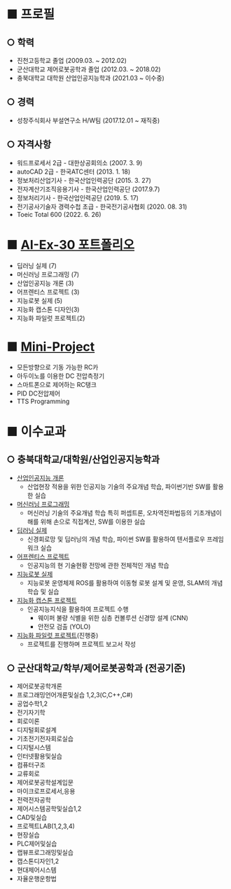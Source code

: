 # ■ 프로필

## ○ 학력

 - 진천고등학교 졸업 (2009.03. ~ 2012.02)
 - 군산대학교 제어로봇공학과 졸업 (2012.03. ~ 2018.02)
 - 충북대학교 대학원 산업인공지능학과 (2021.03 ~ 이수중)

## ○ 경력
 - 성창주식회사 부설연구소 H/W팀 (2017.12.01 ~ 재직중)

## ○ 자격사항
 - 워드프로세서 2급 - 대한상공회의소 (2007. 3. 9)
 - autoCAD 2급 - 한국ATC센터 (2013. 1. 18)
 - 정보처리산업기사 - 한국산업인력공단 (2015. 3. 27)
 - 전자계산기조직응용기사 - 한국산업인력공단 (2017.9.7)
 - 정보처리기사 - 한국산업인력공단 (2019. 5. 17)
 - 전기공사기술자 경력수첩 초급 - 한국전기공사협회 (2020. 08. 31)
 - Toeic Total 600 (2022. 6. 26)

# ■ [AI-Ex-30 포트폴리오](https://github.com/woosangjin/CBNU)
 - 딥러닝 실제 (7)
 - 머신러닝 프로그래밍 (7)
 - 산업인공지능 개론 (3)
 - 어프렌티스 프로젝트 (3)
 - 지능로봇 실제 (5)
 - 지능화 캡스톤 디자인(3)
 - 지능화 파일럿 프로젝트(2)

# ■ [Mini-Project](https://github.com/woosangjin/Mini-Project)
 - 모든방향으로 기동 가능한 RC카
 - 아두이노를 이용한 DC 전압측정기
 - 스마트폰으로 제어하는 RC탱크
 - PID DC전압제어
 - TTS Programming

# ■ 이수교과
## ○ 충북대학교/대학원/산업인공지능학과
 - [산업인공지능 개론](https://github.com/woosangjin/CBNU/tree/main/2021%EB%85%84%20%EC%84%9D%EC%82%AC%201%ED%95%99%EA%B8%B0/%EC%82%B0%EC%97%85%EC%9D%B8%EA%B3%B5%EC%A7%80%EB%8A%A5%20%EA%B0%9C%EB%A1%A0)
   - 산업현장 적용을 위한 인공지능 기술의 주요개념 학습, 파이썬기반 SW를 활용한 실습
 - [머신러닝 프로그래밍](https://github.com/woosangjin/CBNU/tree/main/2021%EB%85%84%20%EC%84%9D%EC%82%AC%201%ED%95%99%EA%B8%B0/%EB%A8%B8%EC%8B%A0%EB%9F%AC%EB%8B%9D%20%ED%94%84%EB%A1%9C%EA%B7%B8%EB%9E%98%EB%B0%8D)
   - 머신러닝 기술의 주요개념 학습 특히 퍼셉트론, 오차역전파법등의 기초개념이해를 위해 손으로 직접계산, SW를 이용한 실습
 - [딥러닝 실제](https://github.com/woosangjin/CBNU/tree/main/2021%EB%85%84%20%EC%84%9D%EC%82%AC%201%ED%95%99%EA%B8%B0/%EB%94%A5%EB%9F%AC%EB%8B%9D%20%EC%8B%A4%EC%A0%9C)
   - 신경회로망 및 딥러닝의 개념 학습, 파이썬 SW를 활용하여 텐서플로우 프레임워크 실습
 - [어프렌티스 프로젝트](https://github.com/woosangjin/CBNU/tree/main/2021%EB%85%84%20%EC%84%9D%EC%82%AC%202%ED%95%99%EA%B8%B0/%EC%96%B4%ED%94%84%EB%A0%8C%ED%8B%B0%EC%8A%A4%20%ED%94%84%EB%A1%9C%EC%A0%9D%ED%8A%B8)
   - 인공지능의 현 기술현황 전망에 관한 전체적인 개념 학습
 - [지능로봇 실제](https://github.com/woosangjin/CBNU/tree/main/2021%EB%85%84%20%EC%84%9D%EC%82%AC%202%ED%95%99%EA%B8%B0/%EC%A7%80%EB%8A%A5%EB%A1%9C%EB%B4%87%20%EC%8B%A4%EC%A0%9C)
   - 지능로봇 운영체제 ROS를 활용하여 이동형 로봇 설계 및 운영, SLAM의 개념 학습 및 실습
 - [지능화 캡스톤 프로젝트](https://github.com/woosangjin/CBNU/tree/main/2022%EB%85%84%20%EC%84%9D%EC%82%AC%203%ED%95%99%EA%B8%B0)
   - 인공지능지식을 활용하여 프로젝트 수행
     - 웨이퍼 불량 식별을 위한 심층 컨볼루션 신경망 설계 (CNN)
     - 안전모 검출 (YOLO)
 - [지능화 파일럿 프로젝트](https://github.com/woosangjin/CBNU/tree/main/2022%EB%85%84%20%EC%84%9D%EC%82%AC%204%ED%95%99%EA%B8%B0/%EC%A7%80%EB%8A%A5%ED%99%94%20%ED%8C%8C%EC%9D%BC%EB%9F%BF%20%ED%94%84%EB%A1%9C%EC%A0%9D%ED%8A%B8)(진행중)
   - 프로젝트를 진행하며 프로젝트 보고서 작성

## ○ 군산대학교/학부/제어로봇공학과 (전공기준)
 - 제어로봇공학개론
 - 프로그래밍언어개론및실습 1,2,3(C,C++,C#)
 - 공업수학1,2
 - 전기자기학
 - 회로이론
 - 디지털회로설계
 - 기초전기전자회로실습
 - 디지털시스템
 - 인터넷활용및실습
 - 컴퓨터구조
 - 교류회로
 - 제어로봇공학설계입문
 - 마이크로프로세서,응용
 - 전력전자공학
 - 제어시스템공학및실습1,2
 - CAD및실습
 - 프로젝트LAB(1,2,3,4)
 - 현장실습
 - PLC제어및실습
 - 랩뷰프로그래밍및실습
 - 캡스톤디자인1,2
 - 현대제어시스템
 - 자율운행운항법
 
 
<!--
**woosangjin/woosangjin** is a ✨ _special_ ✨ repository because its `README.md` (this file) appears on your GitHub profile.

Here are some ideas to get you started:

- 🔭 I’m currently working on ...
- 🌱 I’m currently learning ...
- 👯 I’m looking to collaborate on ...
- 🤔 I’m looking for help with ...
- 💬 Ask me about ...
- 📫 How to reach me: ...
- 😄 Pronouns: ...
- ⚡ Fun fact: ...
-->
